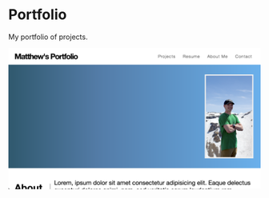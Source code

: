 # Portfolio
My portfolio of projects.

![A thumbnail of Matthew's portfolio.](./assets/images/thumbnail.png)
